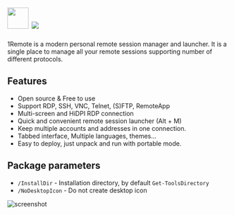 # <img src="https://github.com/majkinetor/au-packages/raw/master/1remote/icon.png" width="48" height="48"/> [![](https://img.shields.io/chocolatey/v/1remote.svg?color=red&label=1remote)](https://chocolatey.org/packages/1remote)

1Remote is a modern personal remote session manager and launcher. It is a single place to manage all your remote sessions supporting number of different protocols.

## Features

- Open source & Free to use
- Support RDP, SSH, VNC, Telnet, (S)FTP, RemoteApp
- Multi-screen and HiDPI RDP connection
- Quick and convenient remote session launcher (Alt + M)
- Keep multiple accounts and addresses in one connection.
- Tabbed interface, Multiple languages, themes...
- Easy to deploy, just unpack and run with portable mode.


## Package parameters

- `/InstallDir` - Installation directory, by default `Get-ToolsDirectory`
- `/NoDesktopIcon`  - Do not create desktop icon

![screenshot](https://github.com/majkinetor/au-packages/blob/master/1remote/screenshot.png?raw=true)
